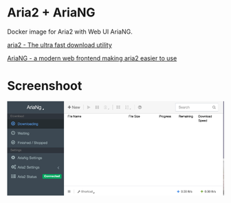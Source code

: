 # Aria2 + AriaNG
Docker image for Aria2 with Web UI AriaNG.

[aria2 - The ultra fast download utility](https://github.com/aria2/aria2)

[AriaNG - a modern web frontend making aria2 easier to use](https://github.com/mayswind/AriaNg)

# Screenshoot
![screenshott](./screenshoot.png)
